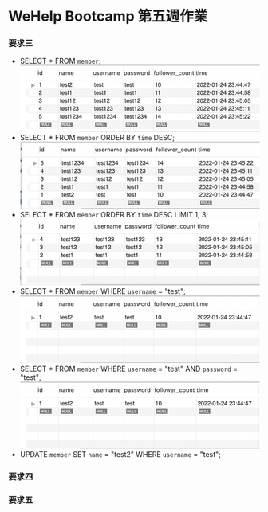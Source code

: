 # WeHelp Bootcamp 第五週作業

### 要求三
* SELECT * FROM `member`;
![](https://raw.githubusercontent.com/JackTsai890405/wehelp-assignments/master/week-5/q3_images/取得所有會員資料.jpg)
* SELECT * FROM `member` ORDER BY `time` DESC;
![](https://raw.githubusercontent.com/JackTsai890405/wehelp-assignments/master/week-5/q3_images/order_by_desc.jpg)
* SELECT * FROM `member` ORDER BY `time` DESC LIMIT 1, 3;
![](https://raw.githubusercontent.com/JackTsai890405/wehelp-assignments/master/week-5/q3_images/order_by_desc_limit.jpg)
* SELECT * FROM `member` WHERE `username` = "test";
![](https://raw.githubusercontent.com/JackTsai890405/wehelp-assignments/master/week-5/q3_images/where篩選.jpg)
* SELECT * FROM `member` WHERE `username` = "test" AND `password` = "test";
![](https://raw.githubusercontent.com/JackTsai890405/wehelp-assignments/master/week-5/q3_images/where篩選2.jpg)
* UPDATE `member` SET `name` = "test2" WHERE `username` = "test";

### 要求四

### 要求五
